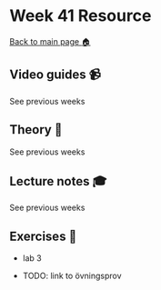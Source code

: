 # Week 41 Resource

[Back to main page :house:](https://github.com/kokchun/Python-course-AI22)

## Video guides :video_camera:

See previous weeks

## Theory :book:

See previous weeks

## Lecture notes :mortar_board:

See previous weeks

## Exercises :running:

- lab 3

- TODO: link to övningsprov